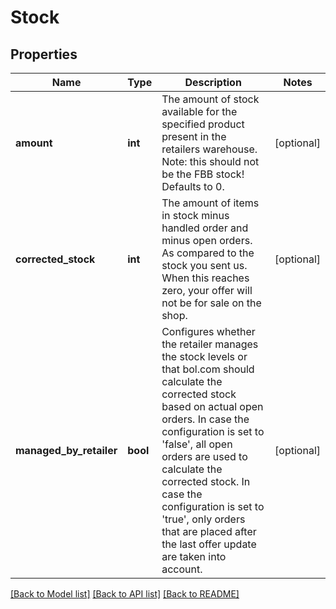 # Stock

## Properties
Name | Type | Description | Notes
------------ | ------------- | ------------- | -------------
**amount** | **int** | The amount of stock available for the specified product present in the retailers warehouse. Note: this should not be the FBB stock! Defaults to 0. | [optional] 
**corrected_stock** | **int** | The amount of items in stock minus handled order and minus open orders. As compared to the stock you sent us. When this reaches zero, your offer will not be for sale on the shop. | [optional] 
**managed_by_retailer** | **bool** | Configures whether the retailer manages the stock levels or that bol.com should calculate the corrected stock based on actual open orders. In case the configuration is set to &#39;false&#39;, all open orders are used to calculate the corrected stock. In case the configuration is set to &#39;true&#39;, only orders that are placed after the last offer update are taken into account. | [optional] 

[[Back to Model list]](../README.md#documentation-for-models) [[Back to API list]](../README.md#documentation-for-api-endpoints) [[Back to README]](../README.md)


